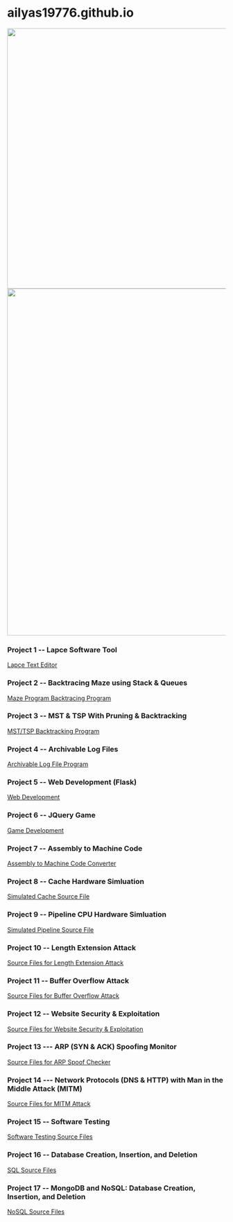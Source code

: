 # ailyas19776.github.io

<img src="https://user-images.githubusercontent.com/97473935/190192754-644f6b48-fe4d-4276-a230-7f1224c14246.png" width=1000px height=600px/>
<img src="https://user-images.githubusercontent.com/97473935/190192814-12d40d6d-998c-45b4-9cb8-cb8a75fb8cf1.png" width=1000px height=800px/>


### Project 1 -- Lapce Software Tool
[Lapce Text Editor](https://github.com/lapce/lapce.git)

### Project 2 -- Backtracing Maze using Stack & Queues
[Maze Program Backtracing Program](https://github.com/ailyas19776/Backtrack_Maze_Tool)

### Project 3 -- MST & TSP With Pruning & Backtracking
[MST/TSP Backtracking Program](https://github.com/ailyas19776/MST_TSP_BACKTRACKING)

### Project 4 -- Archivable Log Files
[Archivable Log File Program](https://github.com/ailyas19776/Archivable-Log-Files/)

### Project 5 -- Web Development (Flask)
[Web Development](https://drive.google.com/drive/folders/1aBNsWmCC31hYFjmJfkLUb1yOrK1stzd4?usp=sharing) <!--https://github.com/ailyas19776/bucket-->

### Project 6 -- JQuery Game
[Game Development](https://github.com/ailyas19776/JQuery_Game)

### Project 7 -- Assembly to Machine Code
[Assembly to Machine Code Converter](https://drive.google.com/drive/folders/1BZ2kKHM-j3ahywWaNtnk23QSaf9KYHYF?usp=sharing)

### Project 8 -- Cache Hardware Simluation
[Simulated Cache Source File](https://drive.google.com/drive/folders/1bIJ-g3KYgcbN5O8K_Y4kLUR_0jH2lnxN?usp=sharing)

### Project 9 -- Pipeline CPU Hardware Simluation
[Simulated Pipeline Source File](https://drive.google.com/drive/folders/1bIJ-g3KYgcbN5O8K_Y4kLUR_0jH2lnxN?usp=sharing)


### Project 10 -- Length Extension Attack 
[Source Files for Length Extension Attack](https://drive.google.com/drive/folders/1C5yte7S9jeEmaQT6XVErcgWpSwukQdXX?usp=sharing)

### Project 11 -- Buffer Overflow Attack 
[Source Files for Buffer Overflow Attack](https://drive.google.com/drive/folders/1hygs05kE39-tGrmePeRr5qyZtlhrUXps?usp=sharing)

### Project 12 -- Website Security & Exploitation
[Source Files for Website Security & Exploitation](https://drive.google.com/drive/folders/10PAXsTnYLIwnQMhOWAWX9xg8xVX0EcoO?usp=sharing)

### Project 13 --- ARP (SYN & ACK) Spoofing Monitor
[Source Files for ARP Spoof Checker](https://drive.google.com/drive/folders/1aTLd0zUfOQkh7_Qkh_6Ftl86g6qVETjr?usp=sharing)

### Project 14 --- Network Protocols (DNS & HTTP) with Man in the Middle Attack (MITM)
[Source Files for MITM Attack](https://drive.google.com/drive/folders/1E3hMGuQcfCY63tHFd0Sh5u0ZqaeXWu8x?usp=sharing)

### Project 15 -- Software Testing
[Software Testing Source Files](https://drive.google.com/drive/folders/1RTmY9p1YuE2KWwj0eUwTeWRPcX232XcT?usp=sharing)

### Project 16 -- Database Creation, Insertion, and Deletion
[SQL Source Files](https://github.com/ailyas19776/SQL-Database/)

### Project 17 -- MongoDB and NoSQL: Database Creation, Insertion, and Deletion
[NoSQL Source Files](https://drive.google.com/drive/folders/1Zpx-hOSltIYM4CtnM9t0aafSZSa8d9mt?usp=sharing)

